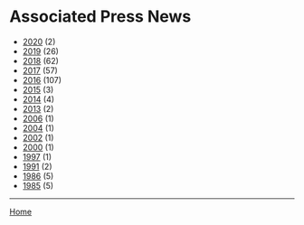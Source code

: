 # Associated Press News

  * [2020](./associated-press-news-2020.md/) (2)
  * [2019](./associated-press-news-2019.md/) (26)
  * [2018](./associated-press-news-2018.md/) (62)
  * [2017](./associated-press-news-2017.md/) (57)
  * [2016](./associated-press-news-2016.md/) (107)
  * [2015](./associated-press-news-2015.md/) (3)
  * [2014](./associated-press-news-2014.md/) (4)
  * [2013](./associated-press-news-2013.md/) (2)
  * [2006](./associated-press-news-2006.md/) (1)
  * [2004](./associated-press-news-2004.md/) (1)
  * [2002](./associated-press-news-2002.md/) (1)
  * [2000](./associated-press-news-2000.md/) (1)
  * [1997](./associated-press-news-1997.md/) (1)
  * [1991](./associated-press-news-1991.md/) (2)
  * [1986](./associated-press-news-1986.md/) (5)
  * [1985](./associated-press-news-1985.md/) (5)
----

[Home](../)

